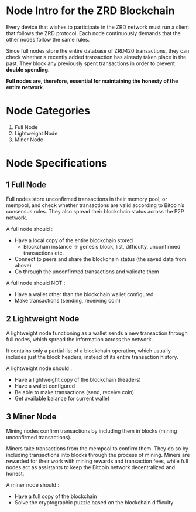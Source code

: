 # Node Intro for the ZRD Blockchain

Every device that wishes to participate in the ZRD network must run a client that follows the ZRD protocol. Each node continuously demands that the other nodes follow the same rules.

Since full nodes store the entire database of ZRD420 transactions, they can check whether a recently added transaction has already taken place in the past. They block any previously spent transactions in order to prevent **double spending**.

**Full nodes are, therefore, essential for maintaining the honesty of the entire network**.

# Node Categories

1. Full Node
2. Lightweight Node
3. Miner Node

# Node Specifications
## 1 Full Node
Full nodes store unconfirmed transactions in their memory pool, or mempool, and check whether transactions are valid according to Bitcoin’s consensus rules.
They also spread their blockchain status across the P2P network.

A full node should :
- Have a local copy of the entire blockchain stored
    - Blockchain instance -> genesis block, list, difficulty, unconfirmed transactions etc.
- Connect to peers and share the blockchain status (the saved data from above)
- Go through the unconfirmed transactions and validate them

A full node should NOT :
- Have a wallet other than the blockchain wallet configured
- Make transactions (sending, receiving coin)

## 2 Lightweight Node
A lightweight node functioning as a wallet sends a new transaction through full nodes, which spread the information across the network.

It contains only a partial list of a blockchain operation, which usually includes just the block headers, instead of its entire transaction history.

A lightweight node should :
- Have a lightweight copy of the blockchain (headers)
- Have a wallet configured
- Be able to make transactions (send, receive coin)
- Get available balance for current wallet

## 3 Miner Node
Mining nodes confirm transactions by including them in blocks (mining unconfirmed transactions).

Miners take transactions from the mempool to confirm them. They do so by including transactions into blocks through the process of mining. Miners are rewarded for their work with mining rewards and transaction fees, while full nodes act as assistants to keep the Bitcoin network decentralized and honest.

A miner node should :
- Have a full copy of the blockchain
- Solve the cryptographic puzzle based on the blockchain difficulty